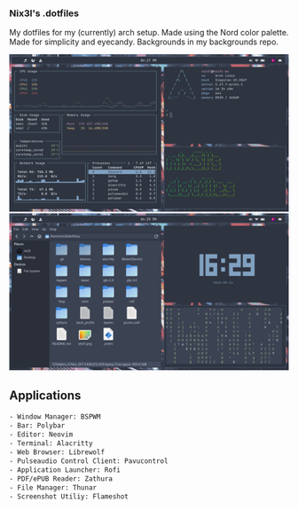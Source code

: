 ### Nix3l's .dotfiles

My dotfiles for my (currently) arch setup.
Made using the Nord color palette.
Made for simplicity and eyecandy.
Backgrounds in my backgrounds repo.

![Screenshot 1](shot1.png)
![Screenshot 2](shot2.png)

## Applications
    - Window Manager: BSPWM
    - Bar: Polybar
    - Editor: Neovim
    - Terminal: Alacritty
    - Web Browser: Librewolf
    - Pulseaudio Control Client: Pavucontrol
    - Application Launcher: Rofi
    - PDF/ePUB Reader: Zathura
    - File Manager: Thunar
    - Screenshot Utiliy: Flameshot
